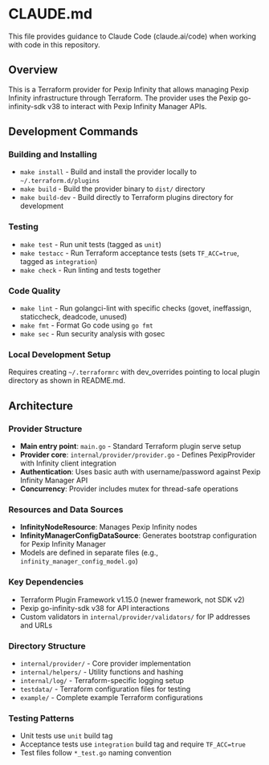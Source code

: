 # CLAUDE.md

This file provides guidance to Claude Code (claude.ai/code) when working with code in this repository.

## Overview

This is a Terraform provider for Pexip Infinity that allows managing Pexip Infinity infrastructure through Terraform. The provider uses the Pexip go-infinity-sdk v38 to interact with Pexip Infinity Manager APIs.

## Development Commands

### Building and Installing
- `make install` - Build and install the provider locally to `~/.terraform.d/plugins`
- `make build` - Build the provider binary to `dist/` directory
- `make build-dev` - Build directly to Terraform plugins directory for development

### Testing
- `make test` - Run unit tests (tagged as `unit`)
- `make testacc` - Run Terraform acceptance tests (sets `TF_ACC=true`, tagged as `integration`)
- `make check` - Run linting and tests together

### Code Quality
- `make lint` - Run golangci-lint with specific checks (govet, ineffassign, staticcheck, deadcode, unused)
- `make fmt` - Format Go code using `go fmt`
- `make sec` - Run security analysis with gosec

### Local Development Setup
Requires creating `~/.terraformrc` with dev_overrides pointing to local plugin directory as shown in README.md.

## Architecture

### Provider Structure
- **Main entry point**: `main.go` - Standard Terraform plugin serve setup
- **Provider core**: `internal/provider/provider.go` - Defines PexipProvider with Infinity client integration
- **Authentication**: Uses basic auth with username/password against Pexip Infinity Manager API
- **Concurrency**: Provider includes mutex for thread-safe operations

### Resources and Data Sources
- **InfinityNodeResource**: Manages Pexip Infinity nodes
- **InfinityManagerConfigDataSource**: Generates bootstrap configuration for Pexip Infinity Manager
- Models are defined in separate files (e.g., `infinity_manager_config_model.go`)

### Key Dependencies
- Terraform Plugin Framework v1.15.0 (newer framework, not SDK v2)
- Pexip go-infinity-sdk v38 for API interactions
- Custom validators in `internal/provider/validators/` for IP addresses and URLs

### Directory Structure
- `internal/provider/` - Core provider implementation
- `internal/helpers/` - Utility functions and hashing
- `internal/log/` - Terraform-specific logging setup
- `testdata/` - Terraform configuration files for testing
- `example/` - Complete example Terraform configurations

### Testing Patterns
- Unit tests use `unit` build tag
- Acceptance tests use `integration` build tag and require `TF_ACC=true`
- Test files follow `*_test.go` naming convention